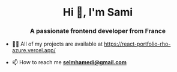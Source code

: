 <h1 align="center">Hi 👋, I'm Sami</h1>
<h3 align="center">A passionate frontend developer from France</h3>

- 👨‍💻 All of my projects are available at https://react-portfolio-rho-azure.vercel.app/

- 📫 How to reach me **selmhamedi@gmail.com**



